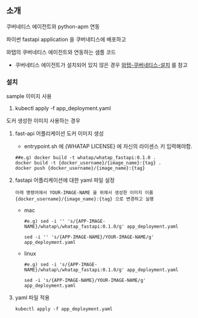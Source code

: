 ## 소개
쿠버네티스 에이전트와 python-apm 연동
 
파이썬 fastapi application 을 쿠버네티스에 배포하고

와탭의 쿠버네티스 에이전트와 연동하는 샘플 코드

* 쿠버네티스 에이전트가 설치되어 있지 않은 경우 [와탭-쿠버네티스-설치](https://github.com/whatap/kuber-apm-boilerplate/blob/main/README.md) 를 참고 

### 설치 

sample 이미지 사용
1. kubectl apply -f app_deployment.yaml


도커 생성한 이미지 사용하는 경우
1. fast-api 어플리케이션 도커 이미지 생성
    
    - entrypoint.sh 에 {WHATAP LICENSE} 에 자신의 라이센스 키 입력해야함.
   
    ```
    ##e.g) docker build -t whatap/whatap_fastapi:0.1.0 .
    docker build -t {docker_username}/{image_name}:{tag} .
    docker push {docker_username}/{image_name}:{tag}
    ```
   
2. fastapi 어플리케이션에 대한 yaml 파일 설정

   `아래 명령어에서 YOUR-IMAGE-NAME 을 위에서 생성한 이미지 이름 {docker_username}/{image_name}:{tag} 으로 변경하고 실행`

   - mac
     ```
     #e.g) sed -i '' 's/{APP-IMAGE-NAME}/whatap\/whatap_fastapi:0.1.0/g' app_deployment.yaml 
     
     sed -i '' 's/{APP-IMAGE-NAME}/YOUR-IMAGE-NAME/g' app_deployment.yaml
     
     ```

   - linux
     ```
     #e.g) sed -i 's/{APP-IMAGE-NAME}/whatap\/whatap_fastapi:0.1.0/g' app_deployment.yaml
     
     sed -i 's/{APP-IMAGE-NAME}/YOUR-IMAGE-NAME/g' app_deployment.yaml
     ``` 
   
3. yaml 파일 적용
   ```
   kubectl apply -f app_deployment.yaml
   ```

   



  
